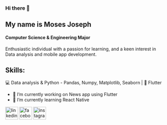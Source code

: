 ### Hi there 👋
## My name is Moses Joseph
#### Computer Science & Engineering Major
Enthusiastic individual with a passion for learning, and a keen interest in Data analysis and mobile app development. 

## Skills:
💻 Data analysis & Python - Pandas, Numpy, Matplotlib, Seaborn | 📱 Flutter

- 🔭 I’m currently working on News app using Flutter 
- 🌱 I’m currently learning React Native  


[<img src='https://cdn.jsdelivr.net/npm/simple-icons@3.0.1/icons/linkedin.svg' alt='linkedin' height='40'>](https://www.linkedin.com/in/www.linkedin.com/in/moses-joseph-ba78291b7/)  [<img src='https://cdn.jsdelivr.net/npm/simple-icons@3.0.1/icons/facebook.svg' alt='facebook' height='40'>](https://www.facebook.com/https://www.facebook.com/benjamin.tutu.54)  [<img src='https://cdn.jsdelivr.net/npm/simple-icons@3.0.1/icons/instagram.svg' alt='instagram' height='40'>](https://www.instagram.com/https://www.instagram.com/benjamin.tutu.54//)  

